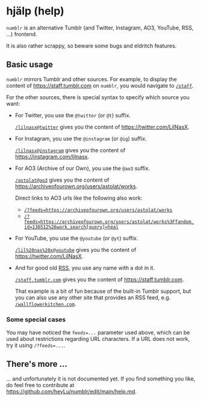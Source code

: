 # hjälp (help)

`numblr` is an alternative Tumblr (and Twitter, Instagram, AO3, YouTube, RSS, ...) frontend.

It is also rather scrappy, so beware some bugs and eldritch features.

## Basic usage

`numblr` mirrors Tumblr and other sources.  For example, to display the content
of <https://staff.tumblr.com> on `numblr`, you would navigate to
[`/staff`](/staff).

For the other sources, there is special syntax to specify which source you want:

- For Twitter, you use the `@twitter` (or `@t`) suffix.

  [`/lilnasx@twitter`](/lilnasx@twitter) gives you the content of
  <https://twitter.com/LilNasX>.
- For Instagram, you use the `@instagram` (or `@ig`) suffix.

  [`/lilnasx@instagram`](/lilnasx@instagram) gives you the content of
  <https://instagram.com/lilnasx>.
- For AO3 (Archive of our Own), you use the `@ao3` suffix.

  [`/astolat@ao3`](/astolat@ao3) gives you the content of
  <https://archiveofourown.org/users/astolat/works>.

  Direct links to AO3 urls like the following also work:

  - [`/?feeds=https://archiveofourown.org/users/astolat/works`](/?feeds=https://archiveofourown.org/users/astolat/works)
  - [`/?feeds=https://archiveofourown.org/users/astolat/works%3Ffandom_id=136512%26work_search[query]=heal`](/?feeds=https://archiveofourown.org/users/astolat/works%3Ffandom_id=136512%26work_search[query]=heal)
- For YouTube, you use the `@youtube` (or `@yt`) suffix.

  [`/lil%20nas%20x@youtube`](/lil%20nas%20x@youtube) gives you the content of
  <https://twitter.com/LilNasX>.
- And for good old [RSS](https://en.wikipedia.org/wiki/RSS), you use any name with a dot in it.

  [`/staff.tumblr.com`](/staff.tumblr.com) gives you the content of
  <https://staff.tumblr.com>.

  That example is a bit of fun because of the built-in Tumblr support, but you
  can also use any other site that provides an RSS feed, e.g.
  [`/wallflowerkitchen.com`](/wallflowerkitchen.com).

### Some special cases

You may have noticed the `feeds=...` parameter used above, which can be used
about restrictions regarding URL characters.  If a URL does not work, try it
using `/?feeds=...`.

## There's more ...

... and unfortunately it is not documented yet.  If you find something you
like, do feel free to contribute at
<https://github.com/heyLu/numblr/edit/main/help.md>.
